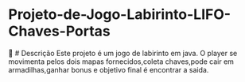 # Projeto-de-Jogo-Labirinto-LIFO-Chaves-Portas
📌 # Descrição 
Este projeto é um jogo de labirinto em java. 
O player se movimenta pelos dois mapas fornecidos,coleta chaves,pode cair em armadilhas,ganhar bonus e objetivo final é encontrar a saida.





